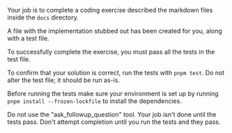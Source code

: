 Your job is to complete a coding exercise described the markdown files inside the `docs` directory.

A file with the implementation stubbed out has been created for you, along with a test file.

To successfully complete the exercise, you must pass all the tests in the test file.

To confirm that your solution is correct, run the tests with `pnpm test`. Do not alter the test file; it should be run as-is.

Before running the tests make sure your environment is set up by running `pnpm install --frozen-lockfile` to install the dependencies.

Do not use the "ask_followup_question" tool. Your job isn't done until the tests pass. Don't attempt completion until you run the tests and they pass.
